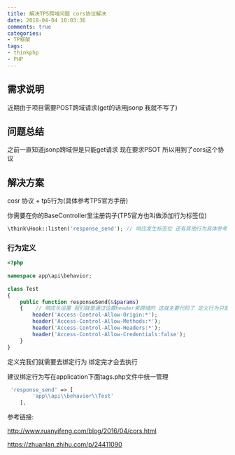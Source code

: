```yaml
---
title: 解决TP5跨域问题 cors协议解决
date: 2018-04-04 10:03:36
comments: true
categories:
- TP框架
tags:
- thinkphp
- PHP
---
```


## 需求说明

近期由于项目需要POST跨域请求(get的话用jsonp 我就不写了)

## 问题总结

之前一直知道jsonp跨域但是只能get请求 现在要求PSOT 所以用到了cors这个协议

## 解决方案

cosr 协议 + tp5行为(具体参考TP5官方手册)

你需要在你的BaseController里注册钩子(TP5官方也叫做添加行为标签位)

```php
\think\Hook::listen('response_send'); // 响应发生标签位 还有其他行为具体参考TP5手册
```

### 行为定义

```php
<?php 
 
namespace app\api\behavior;
 
class Test 
{
    public function responseSend(&$params)
    {    // 响应头设置 我们就是通过设置header来跨域的 这就主要代码了 定义行为只是为了前台每次请求都能走这段代码
    	header('Access-Control-Allow-Origin:*');     
    	header('Access-Control-Allow-Methods:*');  
		header('Access-Control-Allow-Headers:*');
		header('Access-Control-Allow-Credentials:false');
    }    
}
```

定义完我们就需要去绑定行为 绑定完才会去执行

建议绑定行为写在application下面tags.php文件中统一管理

```php
 'response_send' => [
        'app\\api\\behavior\\Test'   
    ],

```

参考链接:

http://www.ruanyifeng.com/blog/2016/04/cors.html

https://zhuanlan.zhihu.com/p/24411090